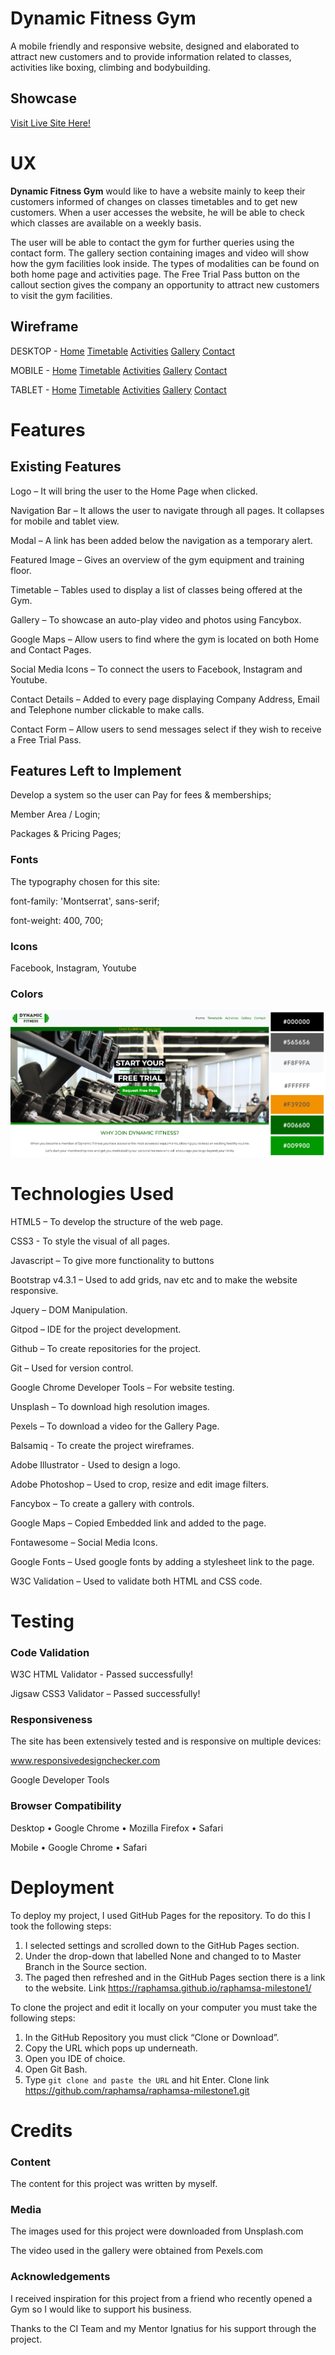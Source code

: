 # Dynamic Fitness Gym

A mobile friendly and responsive website, designed and elaborated to attract new customers and to provide information related to classes, activities like boxing, climbing and bodybuilding. 

## Showcase

[Visit Live Site Here!](https://raphamsa.github.io/raphamsa-milestone1/)

# UX

**Dynamic Fitness Gym** would like to have a website mainly to keep their customers informed of changes on classes timetables and to get new customers.
When a user accesses the website, he will be able to check which classes are available on a weekly basis. 

The user will be able to contact the gym for further queries using the contact form. The gallery section containing images and video will show how the gym facilities look inside. The types of modalities can be found on both home page and activities page.
The Free Trial Pass button on the callout section gives the company an opportunity to attract new customers to visit the gym facilities.

## Wireframe


DESKTOP - 
[Home](https://raphamsa.github.io/raphamsa-milestone1/wireframes/desktop/home.png)
[Timetable](https://raphamsa.github.io/raphamsa-milestone1/wireframes/desktop/timetable.png)
[Activities](https://raphamsa.github.io/raphamsa-milestone1/wireframes/desktop/activities.png)
[Gallery](https://raphamsa.github.io/raphamsa-milestone1/wireframes/desktop/gallery.png)
[Contact](https://raphamsa.github.io/raphamsa-milestone1/wireframes/desktop/contact.png)

MOBILE -
[Home](https://raphamsa.github.io/raphamsa-milestone1/wireframes/desktop/home-2.png)
[Timetable](https://raphamsa.github.io/raphamsa-milestone1/wireframes/desktop/timetable-2.png)
[Activities](https://raphamsa.github.io/raphamsa-milestone1/wireframes/desktop/activities-2.png)
[Gallery](https://raphamsa.github.io/raphamsa-milestone1/wireframes/desktop/gallery-2.png)
[Contact](https://raphamsa.github.io/raphamsa-milestone1/wireframes/desktop/contact-2.png)

TABLET -
[Home](https://raphamsa.github.io/raphamsa-milestone1/wireframes/desktop/home-3.png)
[Timetable](https://raphamsa.github.io/raphamsa-milestone1/wireframes/desktop/timetable-3.png)
[Activities](https://raphamsa.github.io/raphamsa-milestone1/wireframes/desktop/activities-3.png)
[Gallery](https://raphamsa.github.io/raphamsa-milestone1/wireframes/desktop/gallery-3.png)
[Contact](https://raphamsa.github.io/raphamsa-milestone1/wireframes/desktop/contact-3.png)


# Features

## Existing Features

Logo – It will bring the user to the Home Page when clicked.

Navigation Bar – It allows the user to navigate through all pages. It collapses for mobile and tablet view.

Modal – A link has been added below the navigation as a temporary alert.

Featured Image – Gives an overview of the gym equipment and training floor.

Timetable – Tables used to display a list of classes being offered at the Gym.

Gallery – To showcase an auto-play video and photos using Fancybox. 

Google Maps – Allow users to find where the gym is located on both Home and Contact Pages.

Social Media Icons – To connect the users to Facebook, Instagram and Youtube.

Contact Details – Added to every page displaying Company Address, Email and Telephone number clickable to make calls.

Contact Form – Allow users to send messages select if they wish to receive a Free Trial Pass.

## Features Left to Implement

Develop a system so the user can Pay for fees & memberships;

Member Area / Login;

Packages & Pricing Pages;

### Fonts

The typography chosen for this site: 

font-family: 'Montserrat', sans-serif;

font-weight: 400, 700;

### Icons

Facebook, Instagram, Youtube

### Colors

![Color Scheme](wireframes/color-scheme.jpg)

# Technologies Used

HTML5 – To develop the structure of the web page.

CSS3 - To style the visual of all pages.

Javascript – To give more functionality to buttons 

Bootstrap v4.3.1 – Used to add grids, nav etc and to make the website responsive. 

Jquery – DOM Manipulation.

Gitpod – IDE for the project development.

Github – To create repositories for the project.

Git – Used for version control.

Google Chrome Developer Tools – For website testing.

Unsplash – To download high resolution images.

Pexels – To download a video for the Gallery Page.

Balsamiq - To create the project wireframes.

Adobe Illustrator - Used to design a logo.

Adobe Photoshop – Used to crop, resize and edit image filters.

Fancybox – To create a gallery with controls.

Google Maps – Copied Embedded link and added to the page.

Fontawesome – Social Media Icons.

Google Fonts – Used google fonts by adding a stylesheet link to the page.

W3C Validation – Used to validate both HTML and CSS code.


# Testing

### Code Validation

W3C HTML Validator - Passed successfully!

Jigsaw CSS3 Validator – Passed successfully! 

### Responsiveness
The site has been extensively tested and is responsive on multiple devices:

www.responsivedesignchecker.com

Google Developer Tools

### Browser Compatibility

Desktop
•	Google Chrome
•	Mozilla Firefox
•	Safari

Mobile
•	Google Chrome
•	Safari

# Deployment

To deploy my project, I used GitHub Pages for the repository. To do this I took the following steps:
1. I selected settings and scrolled down to the GitHub Pages section.
2. Under the drop-down that labelled None and changed to to Master Branch in the Source section.
3. The paged then refreshed and in the GitHub Pages section there is a link to the website.
Link https://raphamsa.github.io/raphamsa-milestone1/

To clone the project and edit it locally on your computer you must take the following steps:
1. In the GitHub Repository you must click “Clone or Download”.
2. Copy the URL which pops up underneath.
3. Open you IDE of choice.
4. Open Git Bash.
5. Type `git clone and paste the URL` and hit Enter.
Clone link https://github.com/raphamsa/raphamsa-milestone1.git


# Credits

### Content

The content for this project was written by myself.

### Media

The images used for this project were downloaded from Unsplash.com

The video used in the gallery were obtained from Pexels.com

### Acknowledgements

I received inspiration for this project from a friend who recently opened a Gym so I would like to support his business.

Thanks to the CI Team and my Mentor Ignatius for his support through the project.